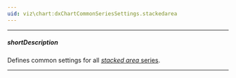 ```yaml
---
uid: viz\chart:dxChartCommonSeriesSettings.stackedarea
---
```

---
##### shortDescription
Defines common settings for all [*stacked area* series](/api-reference/10%20UI%20Components/dxChart/5%20Series%20Types/StackedAreaSeries '/Documentation/ApiReference/UI_Components/dxChart/Series_Types/StackedAreaSeries/').

---
